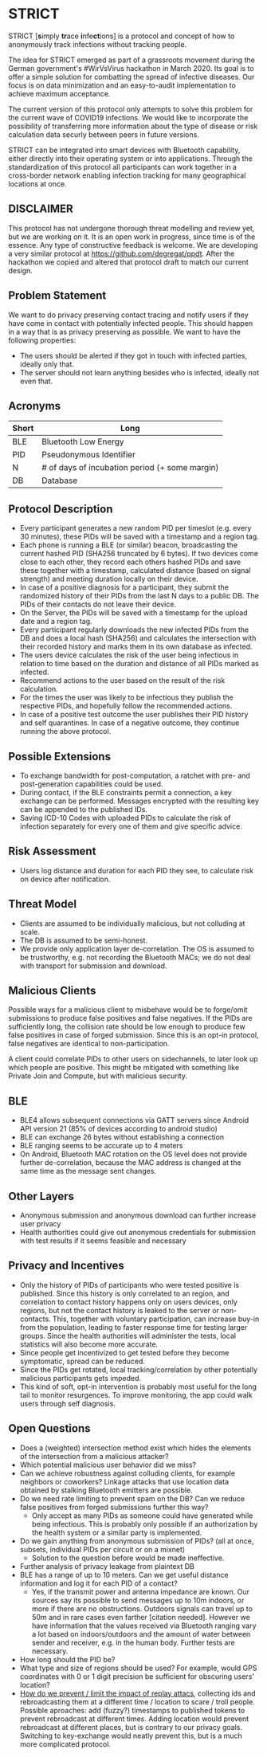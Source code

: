 # STRICT

STRICT [**s**imply **tr**ace **i**nfe**ct**ions] is a protocol and concept of how to anonymously track infections without tracking people.

The idea for STRICT emerged as part of a grassroots movement during the German government's #WirVsVirus hackathon in March 2020. Its goal is to offer a simple solution for combatting the spread of infective diseases. Our focus is on data minimization and an easy-to-audit implementation to achieve maximum acceptance.

The current version of this protocol only attempts to solve this problem for the current wave of COVID19 infections. We would like to incorporate the possibility of transferring more information about the type of disease or risk calculation data securly between peers in future versions.

STRICT can be integrated into smart devices with Bluetooth capability, either directly into their operating system or into applications. Through the standardization of this protocol all participants can work together in a cross-border network enabling infection tracking for many geographical locations at once.

## DISCLAIMER

This protocol has not undergone thorough threat modelling and review yet, but we are working on it. It is an open work in progress, since time is of the essence. Any type of constructive feedback is welcome. We are developing a very similar protocol at https://github.com/degregat/ppdt. After the hackathon we copied and altered that protocol draft to match our current design.

## Problem Statement

We want to do privacy preserving contact tracing and notify users if they have come in contact with potentially infected people. This should happen in a way that is as privacy preserving as possible. We want to have the following properties:

- The users should be alerted if they got in touch with infected parties, ideally only that.
- The server should not learn anything besides who is infected, ideally not even that.

## Acronyms

| Short | Long |
| ------------- | ------------- |
| BLE  | Bluetooth Low Energy  |
| PID  | Pseudonymous Identifier  |
| N  | # of days of incubation period (+ some margin)  |
| DB  | Database  |

## Protocol Description

- Every participant generates a new random PID per timeslot (e.g. every 30 minutes), these PIDs will be saved with a timestamp and a region tag.
- Each phone is running a BLE (or similar) beacon, broadcasting the current hashed PID (SHA256 truncated by 6 bytes). If two devices come close to each other, they record each others hashed PIDs and save these together with a timestamp, calculated distance (based on signal strength) and meeting duration locally on their device.
- In case of a positive diagnosis for a participant, they submit the randomized history of their PIDs from the last N days to a public DB. The PIDs of their contacts do not leave their device.
- On the Server, the PIDs will be saved with a timestamp for the upload date and a region tag.
- Every participant regularly downloads the new infected PIDs from the DB and does a local hash (SHA256) and calculates the intersection with their recorded history and marks them in its own database as infected.
- The users device calculates the risk of the user being infectious in relation to time based on the duration and distance of all PIDs marked as infected.
- Recommend actions to the user based on the result of the risk calculation.
- For the times the user was likely to be infectious they publish the respective PIDs, and hopefully follow the recommended actions.
- In case of a positive test outcome the user publishes their PID history and self quarantines. In case of a negative outcome, they continue running the above protocol.

## Possible Extensions

- To exchange bandwidth for post-computation, a ratchet with pre- and post-generation capabilities could be used.
- During contact, if the BLE constraints permit a connection, a key exchange can be performed. Messages encrypted with the resulting key can be appended to the published IDs.
- Saving ICD-10 Codes with uploaded PIDs to calculate the risk of infection separately for every one of them and give specific advice.

## Risk Assessment

- Users log distance and duration for each PID they see, to calculate risk on device after notification.

## Threat Model

- Clients are assumed to be individually malicious, but not colluding at scale.
- The DB is assumed to be semi-honest.
- We provide only application layer de-correlation. The OS is assumed to be trustworthy, e.g. not recording the Bluetooth MACs; we do not deal with transport for submission and download.

## Malicious Clients

Possible ways for a malicious client to misbehave would be to forge/omit submissions to produce false positives and false negatives. If the PIDs are sufficiently long, the collision rate should be low enough to produce few false positives in case of forged submission. Since this is an opt-in protocol, false negatives are identical to non-participation.

A client could correlate PIDs to other users on sidechannels, to later look up which people are positive. This might be mitigated with something like Private Join and Compute, but with malicious security.

## BLE

- BLE4 allows subsequent connections via GATT servers since Android API version 21 (85% of devices according to android studio)
- BLE can exchange 26 bytes without establishing a connection
- BLE ranging seems to be accurate up to 4 meters 
- On Android, Bluetooth MAC rotation on the OS level does not provide further de-correlation, because the MAC address is changed at the same time as the message sent changes.

## Other Layers

- Anonymous submission and anonymous download can further increase user privacy
- Health authorities could give out anonymous credentials for submission with test results if it seems feasible and necessary

## Privacy and Incentives

- Only the history of PIDs of participants who were tested positive is published. Since this history is only correlated to an region, and correlation to contact history happens only on users devices, only regions, but not the contact history is leaked to the server or non-contacts. This, together with voluntary participation, can increase buy-in from the population, leading to faster response time for testing larger groups. Since the health authorities will administer the tests, local statistics will also become more accurate.
- Since people get incentivized to get tested before they become symptomatic, spread can be reduced.
- Since the PIDs get rotated, local tracking/correlation by other potentially malicious participants gets impeded.
- This kind of soft, opt-in intervention is probably most useful for the long tail to monitor resurgences. To improve monitoring, the app could walk users through self diagnosis.

## Open Questions

- Does a (weighted) intersection method exist which hides the elements of the intersection from a malicious attacker?
- Which potential malicious user behavior did we miss?
- Can we achieve robustness against colluding clients, for example neighbors or coworkers? Linkage attacks that use location data obtained by stalking Bluetooth emitters are possible.
- Do we need rate limiting to prevent spam on the DB? Can we reduce false positives from forged submissions further this way?
  * Only accept as many PIDs as someone could have generated while being infectious. This is probably only possible if an authorization by the health system or a similar party is implemented.
- Do we gain anything from anonymous submission of PIDs? (all at once, subsets, individual PIDs per circuit or on a mixnet)
  * Solution to the question before would be made ineffective.
- Further analysis of privacy leakage from plaintext DB
- BLE has a range of up to 10 meters. Can we get useful distance information and log it for each PID of a contact?
  * Yes, if the transmit power and antenna impedance are known. Our sources say its possible to send messages up to 10m indoors, or more if there are no obstructions. Outdoors signals can travel up to 50m and in rare cases even farther [citation needed]. However we have information that the values received via Bluetooth ranging vary a lot based on indoors/outdoors and the amount of water between sender and receiver, e.g. in the human body. Further tests are necessary.
- How long should the PID be?
- What type and size of regions should be used? For example, would GPS coordinates with 0 or 1 digit precision be sufficient for obscuring users' location?
- [How do we prevent / limit the impact of replay attacs](https://github.com/ito-org/STRICT/issues/3), collecting ids and rebroadcasting them at a different time / location to scare / troll people. Possible aproaches: add (fuzzy?) timestamps to published tokens to prevent rebroadcast at different times. Adding location would prevent rebroadcast at different places, but is contrary to our privacy goals. Switching to key-exchange would neatly prevent this, but is a much more complicated protocol.
